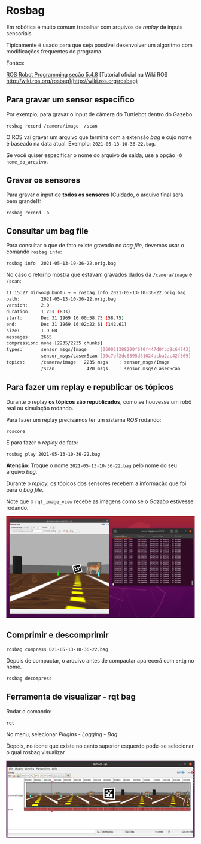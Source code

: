 # Rosbag 

Em robótica é muito comum trabalhar com arquivos de *replay* de inputs sensoriais.

Tipicamente é usado para que seja possível desenvolver um algoritmo com modificações frequentes do programa.

Fontes:

[ROS Robot Programming seção 5.4.8](https://www.robotis.com/service/download.php?no=719)
[Tutorial oficial na Wiki ROS http://wiki.ros.org/rosbag](http://wiki.ros.org/rosbag)


## Para gravar um sensor específico 

Por exemplo, para gravar o input de câmera do Turtlebot dentro do Gazebo

    rosbag record /camera/image  /scan

O ROS vai gravar um arquivo que termina com a extensão *bag* e cujo nome é baseado na data atual. Exemplo: `2021-05-13-10-36-22.bag`.

Se você quiser especificar o nome do arquivo de saída, use a opção `-O nome_do_arquivo`. 

## Gravar os sensores

Para gravar o input de **todos os sensores** (Cuidado, o arquivo final será bem grande!): 

    rosbag record -a

## Consultar um bag file 

Para consultar o que de fato existe gravado no *bag file*, devemos usar o comando `rosbag info`: 

    rosbag info  2021-05-13-10-36-22.orig.bag

No caso o retorno mostra que estavam gravados dados da `/camera/image` e `/scan`:

```bash
11:15:27 mirwox@ubuntu ~ → rosbag info 2021-05-13-10-36-22.orig.bag
path:        2021-05-13-10-36-22.orig.bag
version:     2.0
duration:    1:23s (83s)
start:       Dec 31 1969 16:00:58.75 (58.75)
end:         Dec 31 1969 16:02:22.61 (142.61)
size:        1.9 GB
messages:    2655
compression: none [2235/2235 chunks]
types:       sensor_msgs/Image     [060021388200f6f0f447d0fcd9c64743]
             sensor_msgs/LaserScan [90c7ef2dc6895d81024acba2ac42f369]
topics:      /camera/image   2235 msgs    : sensor_msgs/Image
             /scan            420 msgs    : sensor_msgs/LaserScan
```



## Para fazer um replay e republicar os tópicos

Durante o replay **os tópicos são republicados**, como se houvesse um robô real ou simulação rodando.

Para fazer um replay precisamos ter um sistema *ROS* rodando: 

    roscore

E para fazer o *replay* de fato: 

    rosbag play 2021-05-13-10-36-22.bag 

**Atenção:** Troque o nome `2021-05-13-10-36-22.bag` pelo nome do seu arquivo *bag*. 

Durante o *replay*, os tópicos dos sensores recebem a informação que foi para o *bag file*.

Note que o `rqt_image_view` recebe as imagens como se o *Gazebo* estivesse rodando. 

![](./rosbag_replay.png)

## Comprimir e descomprimir 

    rosbag compress 021-05-13-10-36-22.bag

Depois de compactar, o arquivo antes de compactar aparecerá com `orig`  no nome.

    rosbag decompress 

## Ferramenta de visualizar - rqt bag

Rodar o comando: 

    rqt

No menu, selecionar *Plugins* - *Logging* - *Bag*.

Depois, no ícone que existe no canto superior esquerdo pode-se selecionar o qual rosbag visualizar

![](./rqt_bag.png)






